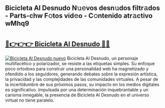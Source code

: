 ## Bicicleta Al Desnudo N𝚞𝚎vos desn𝚞dos filtr𝚊dos - Parts-chw F𝚘tos vid𝚎o - C𝚘ntenido atr𝚊ctivo wMhq9

# <h2><a href="http://mb3spa.tromn.icu/?c=Bicicleta+Al+Desnudo">🔗👉👉👉 Bicicleta Al Desnudo 🔗🔗</a></h2>

[![Bicicleta Al Desnudo nuevo](https://i.imgur.com/pEAQMta.gif)](http://mb3spa.tromn.icu/?c=Bicicleta+Al+Desnudo)
Bicicleta Al Desnudo, un personaje multifacético y polarizador, se resiste a las etiquetas simples. Su enfoque poco ortodoxo para construir una personalidad web ha magnetizado y ofendido a los seguidores, generando debates sobre la expresión artística, la privacidad y las complejidades de las comunidades virtuales. A pesar de la incertidumbre de sus próximos pasos, su impacto en los medios digitales es significativo. Impulsada por una determinación inquebrantable y un carisma innegable, la presencia de Bicicleta Al Desnudo en el universo virtual no tiene paralelo.
